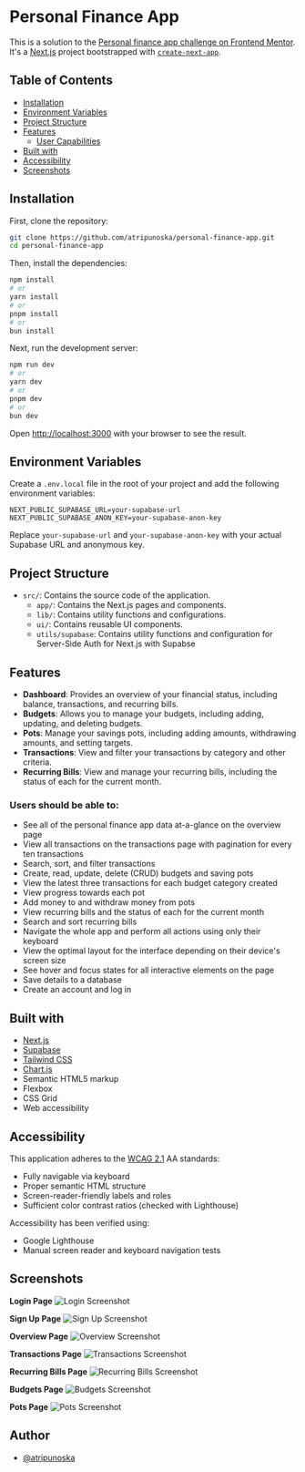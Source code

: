 # Personal Finance App

This is a solution to the [Personal finance app challenge on Frontend Mentor](https://www.frontendmentor.io/challenges/personal-finance-app-JfjtZgyMt1). It's a [Next.js](https://nextjs.org) project bootstrapped with [`create-next-app`](https://nextjs.org/docs/app/api-reference/cli/create-next-app).

## Table of Contents

- [Installation](#installation)
- [Environment Variables](#environment-variables)
- [Project Structure](#project-structure)
- [Features](#features)
  - [User Capabilities](#users-should-be-able-to)
- [Built with](#built-with)
- [Accessibility](#accessibility)
- [Screenshots](#screenshots)

## Installation

First, clone the repository:

```bash
git clone https://github.com/atripunoska/personal-finance-app.git
cd personal-finance-app
```

Then, install the dependencies:

```bash
npm install
# or
yarn install
# or
pnpm install
# or
bun install
```

Next, run the development server:

```bash
npm run dev
# or
yarn dev
# or
pnpm dev
# or
bun dev
```

Open [http://localhost:3000](http://localhost:3000) with your browser to see the result.

## Environment Variables

Create a `.env.local` file in the root of your project and add the following environment variables:

```env
NEXT_PUBLIC_SUPABASE_URL=your-supabase-url
NEXT_PUBLIC_SUPABASE_ANON_KEY=your-supabase-anon-key
```

Replace `your-supabase-url` and `your-supabase-anon-key` with your actual Supabase URL and anonymous key.

## Project Structure

- `src/`: Contains the source code of the application.
  - `app/`: Contains the Next.js pages and components.
  - `lib/`: Contains utility functions and configurations.
  - `ui/`: Contains reusable UI components.
  - `utils/supabase`: Contains utility functions and configuration for Server-Side Auth for Next.js with Supabse

## Features

- **Dashboard**: Provides an overview of your financial status, including balance, transactions, and recurring bills.
- **Budgets**: Allows you to manage your budgets, including adding, updating, and deleting budgets.
- **Pots**: Manage your savings pots, including adding amounts, withdrawing amounts, and setting targets.
- **Transactions**: View and filter your transactions by category and other criteria.
- **Recurring Bills**: View and manage your recurring bills, including the status of each for the current month.

### Users should be able to:

- See all of the personal finance app data at-a-glance on the overview page
- View all transactions on the transactions page with pagination for every ten transactions
- Search, sort, and filter transactions
- Create, read, update, delete (CRUD) budgets and saving pots
- View the latest three transactions for each budget category created
- View progress towards each pot
- Add money to and withdraw money from pots
- View recurring bills and the status of each for the current month
- Search and sort recurring bills
- Navigate the whole app and perform all actions using only their keyboard
- View the optimal layout for the interface depending on their device's screen size
- See hover and focus states for all interactive elements on the page
- Save details to a database
- Create an account and log in

## Built with

- [Next.js](https://nextjs.org/)
- [Supabase](https://supabase.io/)
- [Tailwind CSS](https://tailwindcss.com/)
- [Chart.js](https://www.chartjs.org/)
- Semantic HTML5 markup
- Flexbox
- CSS Grid
- Web accessibility

## Accessibility

This application adheres to the [WCAG 2.1](https://www.w3.org/WAI/standards-guidelines/wcag/) AA standards:

- Fully navigable via keyboard
- Proper semantic HTML structure
- Screen-reader-friendly labels and roles
- Sufficient color contrast ratios (checked with Lighthouse)

Accessibility has been verified using:

- Google Lighthouse
- Manual screen reader and keyboard navigation tests

## Screenshots

**Login Page**
![Login Screenshot](public/assets/images/login.png)

**Sign Up Page**
![Sign Up Screenshot](public/assets/images/signup.png)

**Overview Page**
![Overview Screenshot](public/assets/images/overview.png)

**Transactions Page**
![Transactions Screenshot](public/assets/images/transactions.png)

**Recurring Bills Page**
![Recurring Bills Screenshot](public/assets/images/recurring-bills.png)

**Budgets Page**
![Budgets Screenshot](public/assets/images/budgets.png)

**Pots Page**
![Pots Screenshot](public/assets/images/pots.png)

## Author

- [@atripunoska](https://www.github.com/atripunoska)
